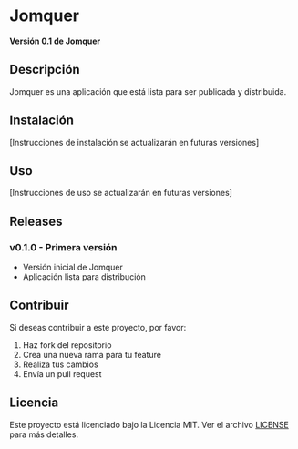 # Jomquer

**Versión 0.1 de Jomquer**

## Descripción

Jomquer es una aplicación que está lista para ser publicada y distribuida.

## Instalación

[Instrucciones de instalación se actualizarán en futuras versiones]

## Uso

[Instrucciones de uso se actualizarán en futuras versiones]

## Releases

### v0.1.0 - Primera versión
- Versión inicial de Jomquer
- Aplicación lista para distribución

## Contribuir

Si deseas contribuir a este proyecto, por favor:
1. Haz fork del repositorio
2. Crea una nueva rama para tu feature
3. Realiza tus cambios
4. Envía un pull request

## Licencia

Este proyecto está licenciado bajo la Licencia MIT. Ver el archivo [LICENSE](LICENSE) para más detalles.
